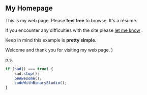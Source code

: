## My Homepage

This is my web page. Please **feel free** to browse. It's a résumé.

If you encounter any difficulties with the site please [let me know](https://www.facebook.com/serega.novikoff/ "Link to My Facebook")  . 

Keep in mind this example is **pretty simple**.

Welcome and thank you for visiting my web page. )

p.s.
```javascript
if (sad() === true) {
	sad.stop();
	beAwesome();
	codeWithBinaryStudio();
}
```
